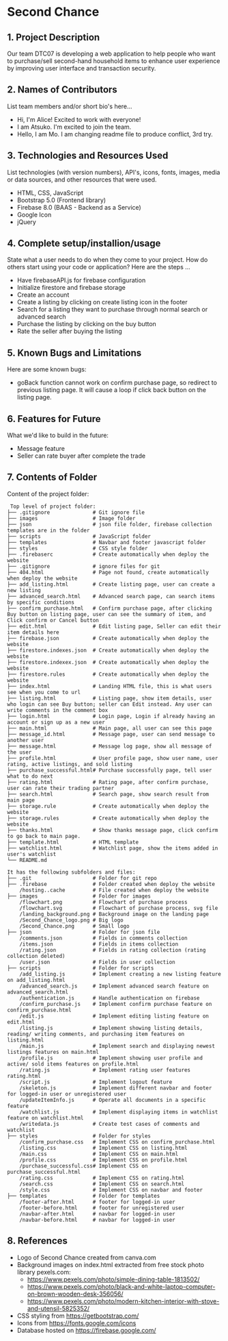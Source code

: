 # Second Chance

## 1. Project Description
Our team DTC07 is developing a web application to help people who want to purchase/sell second-hand household items to enhance user experience by improving user interface and transaction security.

## 2. Names of Contributors
List team members and/or short bio's here... 
* Hi, I'm Alice! Excited to work with everyone!
* I am Atsuko. I'm excited to join the team.
* Hello, I am Mo. I am changing readme file to produce conflict, 3rd try.
	
## 3. Technologies and Resources Used
List technologies (with version numbers), API's, icons, fonts, images, media or data sources, and other resources that were used.
* HTML, CSS, JavaScript
* Bootstrap 5.0 (Frontend library)
* Firebase 8.0 (BAAS - Backend as a Service)
* Google Icon
* jQuery

## 4. Complete setup/installion/usage
State what a user needs to do when they come to your project.  How do others start using your code or application?
Here are the steps ...
* Have firebaseAPI.js for firebase configuration
* Initialize firestore and firebase storage
* Create an account
* Create a listing by clicking on create listing icon in the footer
* Search for a listing they want to purchase through normal search or advanced search
* Purchase the listing by clicking on the buy button
* Rate the seller after buying the listing

## 5. Known Bugs and Limitations
Here are some known bugs:
* goBack function cannot work on confirm purchase page, so redirect to previous listing page. It will cause a loop if click back button on the listing page.

## 6. Features for Future
What we'd like to build in the future:
* Message feature
* Seller can rate buyer after complete the trade
	
## 7. Contents of Folder
Content of the project folder:

```
 Top level of project folder: 
├── .gitignore              # Git ignore file
├── images                  # Image folder
├── json                    # json file folder, firebase collection templates are in the folder
├── scripts                 # JavaScript folder
├── templates               # Navbar and footer javascript folder
├── styles                  # CSS style folder
├── .firebaserc             # Create automatically when deploy the website
├── .gitignore              # ignore files for git
├── 404.html                # Page not found, create automatically when deploy the website
├── add_listing.html        # Create listing page, user can create a new listing 
├── advanced_search.html    # Advanced search page, can search items by specific conditions
├── confirm_purchase.html   # Confirm purchase page, after clicking Buy button on listing page, user can see the summary of item, and Click confirm or Cancel button
├── edit.html               # Edit listing page, Seller can edit their item details here
├── firebase.json           # Create automatically when deploy the website
├── firestore.indexes.json  # Create automatically when deploy the website
├── firestore.indexex.json  # Create automatically when deploy the website
├── firestore.rules         # Create automatically when deploy the website
├── index.html              # Landing HTML file, this is what users see when you come to url
├── listing.html            # Listing page, show item details, user who login can see Buy button; seller can Edit instead. Any user can write comments in the comment box
├── login.html              # Login page, Login if already having an account or sign up as a new user
├── main.html               # Main page, all user can see this page
├── message_id.html         # Message page, user can send message to another user
├── message.html            # Message log page, show all message of the user
├── profile.html            # User profile page, show user name, user rating, active listings, and sold listing
├── purchase_successful.html# Purchase successfully page, tell user what to do next
├── rating.html             # Rating page, after confirm purchase, user can rate their trading partner
├── search.html             # Search page, show search result from main page
├── storage.rule            # Create automatically when deploy the website
├── storage.rules           # Create automatically when deploy the website
├── thanks.html             # Show thanks message page, click confirm to go back to main page.
├── template.html           # HTML template
├── watchlist.html          # Watchlist page, show the items added in user's watchlist
└── README.md

It has the following subfolders and files:
├── .git                    # Folder for git repo
├── .firebase               # Folder created when deploy the website
    /hosting..cache         # File created when deploy the website
├── images                  # Folder for images
    /flowchart.png          # Flowchart of purchase process
    /flowchart.svg          # Flowchart of purchase process, svg file
    /landing_background.png # Background image on the landing page
    /Second_Chance_logo.png # Big logo
    /Second_Chance.png      # Small logo
├── json                    # Folder for json file
    /comments.json          # Fields in comments collection 
    /items.json             # Fields in items collection
    /rating.json            # Fields in rating collection (rating collection deleted)
    /user.json              # Fields in user collection
├── scripts                 # Folder for scripts
    /add_listing.js         # Implement creating a new listing feature on add_listing.html
    /advanced_search.js     # Implement advanced search feature on advanced_search.html
    /authentication.js      # Handle authentication on firebase
    /confirm_purchase.js    # Implement confirm purchase feature on confirm_purchase.html
    /edit.js                # Implement editing listing feature on edit.html
    /listing.js             # Implement showing listing details, reading/ writing comments, and purchasing item features on listing.html
    /main.js                # Implement search and displaying newest listings features on main.html
    /profile.js             # Implement showing user profile and active/ sold items features on profile.html
    /rating.js              # Implement rating user features rating.html
    /script.js              # Implement logout feature
    /skeleton.js            # Implement different navbar and footer for logged-in user or unregistered user
    /updateItemInfo.js      # Operate all documents in a specific feature
    /watchlist.js           # Implement displaying items in watchlist feature on watchlist.html
    /writedata.js           # Create test cases of comments and watchlist
├── styles                  # Folder for styles
    /confirm_purchase.css   # Implement CSS on confirm_purchase.html
    /listing.css            # Implement CSS on listing.html
    /main.css               # Implement CSS on main.html
    /profile.css            # Implement CSS on profile.html
    /purchase_successful.css# Implement CSS on purchase_successful.html
    /rating.css             # Implement CSS on rating.html
    /search.css             # Implement CSS on search.html
    /style.css              # Implement CSS on navbar and footer
├── templates               # Folder for templates
    /footer-after.html      # footer for logged-in user
    /footer-before.html     # footer for unregistered user
    /navbar-after.html      # navbar for logged-in user
    /navbar-before.html     # navbar for logged-in user
```

## 8. References
* Logo of Second Chance created from canva.com
* Background images on index.html extracted from free stock photo library pexels.com:
    * https://www.pexels.com/photo/simple-dining-table-1813502/
    * https://www.pexels.com/photo/black-and-white-laptop-computer-on-brown-wooden-desk-356056/
    * https://www.pexels.com/photo/modern-kitchen-interior-with-stove-and-utensil-5825352/
* CSS styling from https://getbootstrap.com/
* Icons from https://fonts.google.com/icons
* Database hosted on https://firebase.google.com/
